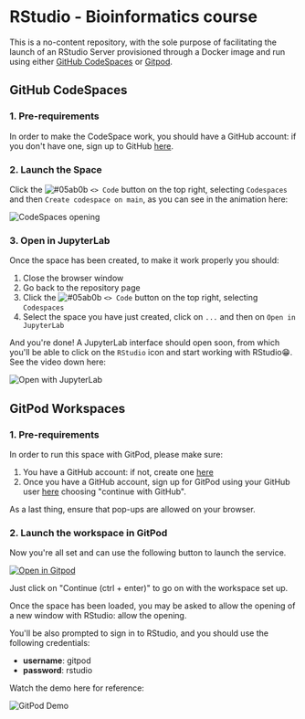 # RStudio - Bioinformatics course

This is a no-content repository, with the sole purpose of facilitating the launch of an RStudio Server provisioned through a Docker image and run using either [GitHub CodeSpaces](https://docs.github.com/en/codespaces/overview) or [Gitpod](https://www.gitpod.io/docs/introduction).

## GitHub CodeSpaces

### 1. Pre-requirements

In order to make the CodeSpace work, you should have a GitHub account: if you don't have one, sign up to GitHub [here](https://github.com/signup).

### 2. Launch the Space

Click the ![#05ab0b](https://placehold.co/15x15/05ab0b/05ab0b.png) `<> Code` button on the top right, selecting `Codespaces` and then `Create codespace on main`, as you can see in the animation here:

![CodeSpaces opening](./imgs/codespaces_opening.gif)

### 3. Open in JupyterLab

Once the space has been created, to make it work properly you should:

1. Close the browser window
2. Go back to the repository page
3. Click the ![#05ab0b](https://placehold.co/15x15/05ab0b/05ab0b.png) `<> Code` button on the top right, selecting `Codespaces`
4. Select the space you have just created, click on `...` and then on `Open in JupyterLab`

And you're done! A JupyterLab interface should open soon, from which you'll be able to click on the `RStudio` icon and start working with RStudio😁. See the video down here:

![Open with JupyterLab](./imgs/open_jupyterlab1.gif)


## GitPod Workspaces

### 1. Pre-requirements
In order to run this space with GitPod, please make sure:

1. You have a GitHub account: if not, create one [here](https://github.com/signup)
2. Once you have a GitHub account, sign up for GitPod using your GitHub user [here](https://gitpod.io/login/) choosing "continue with GitHub".

As a last thing, ensure that pop-ups are allowed on your browser.

### 2. Launch the workspace in GitPod

Now you're all set and can use the following button to launch the service.

[![Open in Gitpod](https://gitpod.io/button/open-in-gitpod.svg)](https://gitpod.io/#https://github.com/FransDam29/class-rnaseq)

Just click on "Continue (ctrl + enter)" to go on with the workspace set up.

Once the space has been loaded, you may be asked to allow the opening of a new window with RStudio: allow the opening.

You'll be also prompted to sign in to RStudio, and you should use the following credentials:

- **username**: gitpod
- **password**: rstudio

Watch the demo here for reference:

![GitPod Demo](./imgs/gitpod_demo.gif)
